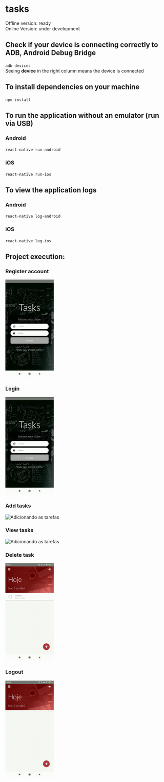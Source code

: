 # tasks
Offline version: ready
<br>
Online Version: under development

## Check if your device is connecting correctly to ADB, Android Debug Bridge
``adb devices``
<br>
Seeing **device** in the right column means the device is connected

## To install dependencies on your machine
``npm install``

## To run the application without an emulator (run via USB)
### Android
``react-native run-android``

### iOS
``react-native run-ios``

## To view the application logs
### Android
``react-native log-android``

### iOS
``react-native log-ios``

## Project execution:
### Register account
<img src="./assets/imgs/register.gif" alt="Criação de usuário na aplicação" width="30%">
<br/>

### Login
<img src="./assets/imgs/register.gif" alt="Login de usuário" width="30%">
<br/>

### Add tasks
<img src="./assets/imgs/addTask.gif" alt="Adicionando as tarefas" width="30%">
<br/>

### View tasks
<img src="./assets/imgs/viewTask.gif" alt="Adicionando as tarefas" width="30%">
<br/>

### Delete task
<img src="./assets/imgs/deleteTask.gif" alt="Adicionando as tarefas" width="30%">
<br/>

### Logout
<img src="./assets/imgs/logout.gif" alt="Adicionando as tarefas" width="30%">
<br/>